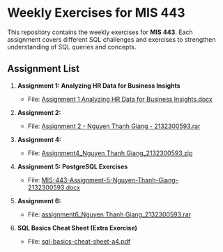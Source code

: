 # Weekly Exercises for MIS 443

This repository contains the weekly exercises for **MIS 443**. Each assignment covers different SQL challenges and exercises to strengthen understanding of SQL queries and concepts.

## Assignment List

1. **Assignment 1: Analyzing HR Data for Business Insights**
   - File: [Assignment 1 Analyzing HR Data for Business Insights.docx](./Assignment%201%20Analyzing%20HR%20Data%20for%20Business%20Insights.docx)
   
2. **Assignment 2:**
   - File: [Assignment 2 - Nguyen Thanh Giang - 2132300593.rar](./Assignment%202%20-%20Nguyen%20Thanh%20Giang%20-%202132300593.rar)

3. **Assignment 4:**
   - File: [Assignment4_Nguyen Thanh Giang_2132300593.zip](./Assignment4_Nguyen%20Thanh%20Giang_2132300593.zip)

4. **Assignment 5: PostgreSQL Exercises**
   - File: [MIS-443-Assignment-5-Nguyen-Thanh-Giang-2132300593.docx](./MIS-443-Assignment-5-Nguyen-Thanh-Giang-2132300593.docx)

5. **Assignment 6:**
   - File: [assignment6_Nguyen Thanh Giang_2132300593.rar](./assignment6_Nguyen%20Thanh%20Giang_2132300593.rar)

6. **SQL Basics Cheat Sheet (Extra Exercise)**
   - File: [sql-basics-cheat-sheet-a4.pdf](./sql-basics-cheat-sheet-a4.pdf)



